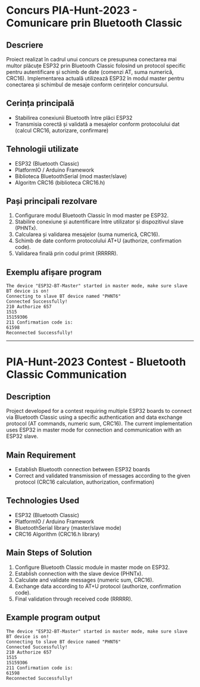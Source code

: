 # Concurs PIA-Hunt-2023 - Comunicare prin Bluetooth Classic

## Descriere
Proiect realizat în cadrul unui concurs ce presupunea conectarea mai multor plăcuțe ESP32 prin Bluetooth Classic folosind un protocol specific pentru autentificare și schimb de date (comenzi AT, suma numerică, CRC16). Implementarea actuală utilizează ESP32 în modul master pentru conectarea și schimbul de mesaje conform cerințelor concursului.

## Cerința principală
- Stabilirea conexiunii Bluetooth între plăci ESP32
- Transmisia corectă și validată a mesajelor conform protocolului dat (calcul CRC16, autorizare, confirmare)

## Tehnologii utilizate
- ESP32 (Bluetooth Classic)
- PlatformIO / Arduino Framework
- Biblioteca BluetoothSerial (mod master/slave)
- Algoritm CRC16 (biblioteca CRC16.h)

## Pași principali rezolvare
1. Configurare modul Bluetooth Classic în mod master pe ESP32.
2. Stabilire conexiune și autentificare între utilizator și dispozitivul slave (PHNTx).
3. Calcularea și validarea mesajelor (suma numerică, CRC16).
4. Schimb de date conform protocolului AT+U (authorize, confirmation code).
5. Validarea finală prin codul primit (RRRRR).

## Exemplu afișare program
```
The device "ESP32-BT-Master" started in master mode, make sure slave BT device is on!
Connecting to slave BT device named "PHNT6"
Connected Successfully!
210 Authorize 657
1515
15159306
211 Confirmation code is:
61598
Reconnected Successfully!
```

---

# PIA-Hunt-2023 Contest - Bluetooth Classic Communication

## Description
Project developed for a contest requiring multiple ESP32 boards to connect via Bluetooth Classic using a specific authentication and data exchange protocol (AT commands, numeric sum, CRC16). The current implementation uses ESP32 in master mode for connection and communication with an ESP32 slave.

## Main Requirement
- Establish Bluetooth connection between ESP32 boards
- Correct and validated transmission of messages according to the given protocol (CRC16 calculation, authorization, confirmation)

## Technologies Used
- ESP32 (Bluetooth Classic)
- PlatformIO / Arduino Framework
- BluetoothSerial library (master/slave mode)
- CRC16 Algorithm (CRC16.h library)

## Main Steps of Solution
1. Configure Bluetooth Classic module in master mode on ESP32.
2. Establish connection with the slave device (PHNTx).
3. Calculate and validate messages (numeric sum, CRC16).
4. Exchange data according to AT+U protocol (authorize, confirmation code).
5. Final validation through received code (RRRRR).

## Example program output
```
The device "ESP32-BT-Master" started in master mode, make sure slave BT device is on!
Connecting to slave BT device named "PHNT6"
Connected Successfully!
210 Authorize 657
1515
15159306
211 Confirmation code is:
61598
Reconnected Successfully!
```
